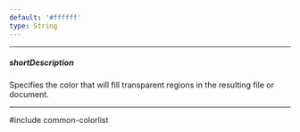 ```yaml
---
default: '#ffffff'
type: String
---
```

---
##### shortDescription
Specifies the color that will fill transparent regions in the resulting file or document.

---
#include common-colorlist